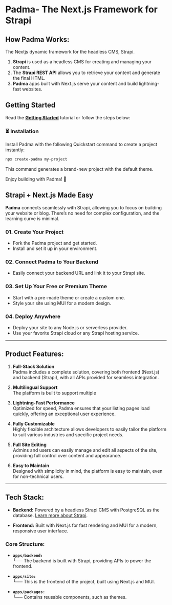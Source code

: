 
# Padma- The Next.js Framework for Strapi 


## How Padma Works:

The Nextjs dynamic framework for the headless CMS, Strapi.

1. **Strapi** is used as a headless CMS for creating and managing your content.
2. The **Strapi REST API** allows you to retrieve your content and generate the final HTML.
3. **Padma** apps built with Next.js serve your content and build lightning-fast websites.


## Getting Started

Read the **[Getting Started](http://localhost:3000/get-started/installation/)** tutorial or follow the steps below:

### ⏳ Installation

Install Padma with the following Quickstart command to create a project instantly:

```bash
npx create-padma my-project
```

This command generates a brand-new project with the default theme.  

Enjoy building with Padma! 🚀


## Strapi + Next.js Made Easy

**Padma** connects seamlessly with Strapi, allowing you to focus on building your website or blog. There’s no need for complex configuration, and the learning curve is minimal.

### 01. Create Your Project
- Fork the Padma project and get started.
- Install and set it up in your environment.


### 02. Connect Padma to Your Backend
- Easily connect your backend URL and link it to your Strapi site.

### 03. Set Up Your Free or Premium Theme
- Start with a pre-made theme or create a custom one.
- Style your site using MUI for a modern design.


### 04. Deploy Anywhere
- Deploy your site to any Node.js or serverless provider.
- Use your favorite Strapi cloud or any Strapi hosting service.
---

## **Product Features:**

1. **Full-Stack Solution**  
   Padma includes a complete solution, covering both frontend (Next.js) and backend (Strapi), with all APIs provided for seamless integration.
   
2. **Multilingual Support**  
   The platform is built to support multiple 
   
3. **Lightning-Fast Performance**  
   Optimized for speed, Padma ensures that your listing pages load quickly, offering an exceptional user experience.
   
4. **Fully Customizable**  
   Highly flexible architecture allows developers to easily tailor the platform to suit various industries and specific project needs.
   
5. **Full Site Editing**  
   Admins and users can easily manage and edit all aspects of the site, providing full control over content and appearance.
   
   
10. **Easy to Maintain**  
    Designed with simplicity in mind, the platform is easy to maintain, even for non-technical users.

---

## **Tech Stack:**

- **Backend:**  Powered by a headless Strapi CMS with PostgreSQL as the database. [Learn more about Strapi](https://strapi.io/documentation).
   
- **Frontend:**  Built with Next.js for fast rendering and MUI for a modern, responsive user interface.

### **Core Structure:**

- **`apps/backend:`**  
  └── The backend is built with Strapi, providing APIs to power the frontend.

- **`apps/site:`**  
  └── This is the frontend of the project, built using Next.js and MUI.

- **`apps/packages:`**  
  └── Contains reusable components, such as themes.

  

